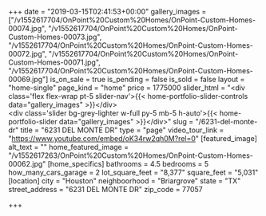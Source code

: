 +++
date = "2019-03-15T02:41:53+00:00"
gallery_images = ["/v1552617704/OnPoint%20Custom%20Homes/OnPoint-Custom-Homes-00074.jpg", "/v1552617704/OnPoint%20Custom%20Homes/OnPoint-Custom-Homes-00073.jpg", "/v1552617704/OnPoint%20Custom%20Homes/OnPoint-Custom-Homes-00072.jpg", "/v1552617704/OnPoint%20Custom%20Homes/OnPoint-Custom-Homes-00071.jpg", "/v1552617704/OnPoint%20Custom%20Homes/OnPoint-Custom-Homes-00069.jpg"]
is_on_sale = true
is_pending = false
is_sold = false
layout = "home-single"
page_kind = "home"
price = 1775000
slider_html = "&lt;div class='flex flex-wrap pt-5 slider-nav'&gt;{{&lt; home-portfolio-slider-controls data=\"gallery_images\" &gt;}}&lt;/div&gt;<br>&lt;div class='slider bg-grey-lighter w-full py-5 mb-5 h-auto'&gt;{{&lt; home-portfolio-slider data=\"gallery_images\" &gt;}}&lt;/div&gt;"
slug = "/6231-del-monte-dr"
title = "6231 DEL MONTE DR"
type = "page"
video_tour_link = "https://www.youtube.com/embed/oK34rw2qh0M?rel=0"
[featured_image]
alt_text = ""
home_featured_image = "/v1552617263/OnPoint%20Custom%20Homes/OnPoint-Custom-Homes-00062.jpg"
[home_specifics]
bathrooms = 4.5
bedrooms = 5
how_many_cars_garage = 2
lot_square_feet = "8,377"
square_feet = "5,031"
[location]
city = "Houston"
neighboorhood = "Briargrove"
state = "TX"
street_address = "6231 DEL MONTE DR"
zip_code = 77057

+++
